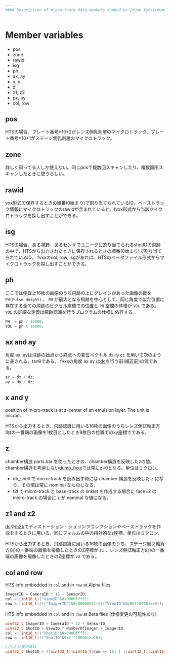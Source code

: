 ```yaml
---
#### Description of micro-track data members dumped by [dump_fvxx](dump_fvxx.md).  
---
```



# Member variables
+ pos
+ zone
+ rawid
+ isg
+ ph
+ ax, ay
+ x, y
+ z
+ z1, z2
+ px, py
+ col, row

## pos
HTSの場合、プレート番号×10+2がレンズ側乳剤層のマイクロトラック、プレート番号×10+1がステージ側乳剤層のマイクロトラック。

## zone
詳しく知ってる人しか使えない。同じposで複数回スキャンしたり、複数箇所スキャンしたときに使うらしい。

## rawid
vxx形式で保存するときの順番(0始まり)で割り当てられているID。ベーストラック情報にマイクロトラックのrawidが含まれていると、fvxx形式から当該マイクロトラックを探し出すことができる。

## isg
HTSの場合、ある視野、あるセンサでユニークに割り当てられるshotIDの飛跡の中で、HTSから出力されたときに保存されるときの順番(0始まり)で割り当てられているID。
fvxxのcol, row, isgがあれば、HTSのベータファイル形式からマイクロトラックを探し出すことができる。

## ph
ここでは便宜上16枚の画像のうち飛跡の上にグレインがあった画像の数を `PH(Pulse Height)`  、
`PH` が最大となる飛跡を中心として、同じ角度で似た位置に存在する全ての飛跡のピクセル座標での位置と `PH` 空間の体積が `VOL` である。
`VOL` の詳細な定義は飛跡認識を行うプログラムの仕様に依存する。

``` cpp
PH  = ph / 10000;
VOL = ph % 10000; 
```

## ax and ay
角度 ax, ayは飛跡の始点から終点への変位ベクトル `dx` `dy` `dz` を用いて次のように表される。tanθである。
fvxxの角度 ax ay は[dc](dc.md)を行う前(補正前)の値である。

``` cpp
ax = dx / dz;
ay = dy / dz;
```

## x and y
position of micro-track is at z-center of an emulsion layer. The unit is micron.

HTSから出力するとき、飛跡認識に用いる16枚の画像のうちレンズ側(Z軸正方向)の一番端の画像を1枚目としたとき8枚目の位置でのxy座標でである。

## z
chamber構造 parts.kar を使ったときの、chamber構造を反映したzの値。chamber構造を考慮しない[dump_fvxx](dump_fvxx.md)では常にz=0となる。単位はミクロン。

+ db_shell で micro-track を読み出す時には chamber 構造を反映した z になり、その値は常に nominal なものになる。 
+ t2l で micro-track と base-track の linklet を作成する場合に face=2 の micro-track の場合に z が nominal な値になる。

## z1 and z2
[dc](dc.md)や[m2b](m2b.md)でディストーション・シュリンクコレクションやベーストラックを作成をするときに用いる、同じフィルムの中の相対的なz座標。単位はミクロン。

HTSから出力するとき、飛跡認識に用いる16枚の画像のうち、ステージ側(Z軸負方向)の一番端の画像を撮像したときのZ座標が `z1` 、レンズ側(Z軸正方向)の一番端の画像を撮像したときのZ座標が `z2` である。

## col and row
HTS info embedded in `col` and in `row` at Alpha files
  ``` c
  ImagerID = CameraID * 12 + SensorID;
  col = (int16_t)("ViewID"&0x0000ffff);
  row = (int16_t)((("ImagerID")&0x000000ff)|(("ViewID"&0x00ff0000)>>8));
  ```
HTS info embedded in `col` and in `row` at Beta files (仕様変更の可能性あり)
  ``` c
  uint32_t ImagerID = CameraID * 12 + SensorID;
  uint32_t ShotID = ViewID * NumberOfImager + ImagerID;
  col = (int16_t)("ShotID"&0x0000ffff);
  row = (int16_t)(("ShotID"&0xffff0000)>>16);

  //もとに戻す時は
  uint32_t ShotID = ((uint32_t)(uint16_t)row << 16) | ((uint32_t)(uint16_t)col);
  ```
